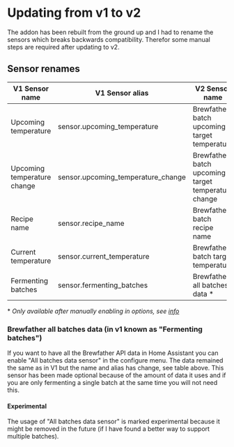 # Updating from v1 to v2
The addon has been rebuilt from the ground up and I had to rename the sensors which breaks backwards compatibility. Therefor some manual steps are required after updating to v2.

## Sensor renames

| V1 Sensor name              | V1 Sensor alias                    | V2 Sensor name                                      | V2 Sensor alias                                            |
|-----------------------------|------------------------------------|-----------------------------------------------------|------------------------------------------------------------|
| Upcoming temperature        | sensor.upcoming_temperature        | Brewfather batch upcoming target temperature        | sensor.brewfather_batch_upcoming_target_temperature        |
| Upcoming temperature change | sensor.upcoming_temperature_change | Brewfather batch upcoming target temperature change | sensor.brewfather_batch_upcoming_target_temperature_change |
| Recipe name                 | sensor.recipe_name                 | Brewfather batch recipe name                        | sensor.brewfather_batch_recipe_name                        |
| Current temperature         | sensor.current_temperature         | Brewfather batch target temperature                 | sensor.brewfather_batch_target_temperature                 |
| Fermenting batches          | sensor.fermenting_batches          | Brewfather all batches data *                       | sensor.brewfather_all_batches_data                         |

\* *Only available after manually enabling in options, see [info](#all-batches-data)*

### <a name="all-batches-data"></a>Brewfather all batches data (in v1 known as "Fermenting batches")
If you want to have all the Brewfather API data in Home Assistant you can enable "All batches data sensor" in the configure menu. 
The data remained the same as in V1 but the name and alias has change, see table above. This sensor has been made optional because of the amount of data it uses and 
if you are only fermenting a single batch at the same time you will not need this.

#### Experimental
The usage of "All batches data sensor" is marked experimental because it might be removed in the future (if I have found a better way to support multiple batches).